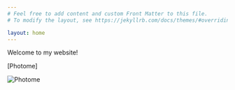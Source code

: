 ```yaml
---
# Feel free to add content and custom Front Matter to this file.
# To modify the layout, see https://jekyllrb.com/docs/themes/#overriding-theme-defaults

layout: home
---
```

Welcome to my website!

[Photome]

![Photome](/drbenc.github.io/docs/assets/mugshot.jpg)
